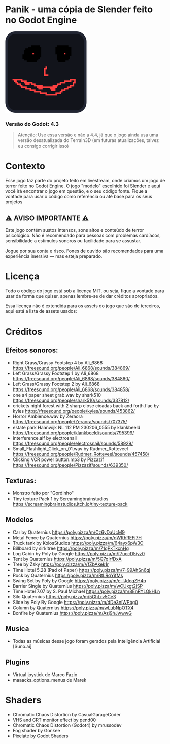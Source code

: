 # Panik - uma cópia de Slender feito no Godot Engine

![icone](icon.svg)

### Versão do Godot: 4.3

> Atenção: Use essa versão e não a 4.4, já que o jogo ainda usa uma versão desatualizada do Terrain3D (em futuras atualizações, talvez eu consigo corrigir isso)

# Contexto

Esse jogo faz parte do projeto feito em livestream, onde criamos um jogo de terror feito no Godot Engine. O jogo "modelo" escolhido foi Slender e
aqui você irá encontrar o jogo em questão, e o seu código fonte. Fique a vontade para usar o código como referência ou até base para os seus projetos

## ⚠️ AVISO IMPORTANTE ⚠️
Este jogo contém sustos intensos, sons altos e conteúdo de terror psicológico.
Não é recomendado para pessoas com problemas cardíacos, sensibilidade a estímulos sonoros ou facilidade para se assustar.

Jogue por sua conta e risco.
Fones de ouvido são recomendados para uma experiência imersiva — mas esteja preparado.

# Licença

Todo o código do jogo está sob a licença MIT, ou seja, fique a vontade para usar da forma que quiser, apenas lembre-se de dar créditos apropriados.

Essa licença não é extendida para os assets do jogo que são de terceiros, aqui está a lista de assets usados:

# Créditos

## Efeitos sonoros:

- Right Grass/Grassy Footstep 4 by Ali_6868 
https://freesound.org/people/Ali_6868/sounds/384869/
- Left Grass/Grassy Footstep 1 by Ali_6868 
https://freesound.org/people/Ali_6868/sounds/384860/
- Left Grass/Grassy Footstep 2 by Ali_6868
https://freesound.org/people/Ali_6868/sounds/384858/
- one a4 paper sheet grab.wav by shark510
https://freesound.org/people/shark510/sounds/337812/
- crickets night forest with 2 sharp close 
cicadas back and forth.flac by kyles
https://freesound.org/people/kyles/sounds/453862/
- Horror Ambience.wav by Zeraora
https://freesound.org/people/Zeraora/sounds/707375/
- estate park Haanwijk NL 112 PM 230206_0555 by klankbeeld
https://freesound.org/people/klankbeeld/sounds/795399/
- interference.aif by electrosnail
https://freesound.org/people/electrosnail/sounds/58929/
- Small_Flashlight_Click_on_01.wav by Rudmer_Rotteveel 
https://freesound.org/people/Rudmer_Rotteveel/sounds/457458/
- Clicking VCR power button.mp3 by Pizzazif
https://freesound.org/people/Pizzazif/sounds/639350/

## Texturas:

- Monstro feito por "Gordinho"
- Tiny texture Pack 1 by Screamingbrainstudios
https://screamingbrainstudios.itch.io/tiny-texture-pack

## Modelos

-  Car by Quaternius
https://poly.pizza/m/Cz6yDaUcM9
- Metal Fence by Quaternius
https://poly.pizza/m/qWKhREFj7H
- Truck tank by KolosStudios
https://poly.pizza/m/64ayx6pW3O
- Billboard by sirkitree
https://poly.pizza/m/71gPkTkcnHg
- Log Cabin by Poly by Google
https://poly.pizza/m/f7uccD5iyz0
- Tent by Quaternius
https://poly.pizza/m/5Q7qIrfDxA
- Tree by Zsky
https://poly.pizza/m/VfZbAkek1r
- Time Hotel 5.28 (Pad of Paper)
https://poly.pizza/m/7-99AhSn6qj
- Rock by Quaternius
https://poly.pizza/m/RtLRqYjfMs
- Swing Set by Poly by Google
https://poly.pizza/m/e-IJdcqZH4p
- Barrier Single by Quaternius
https://poly.pizza/m/wCUxgt2jSP
- Time Hotel 7.07 by S. Paul Michael
https://poly.pizza/m/8EnRYLQkHLn
- Silo Quaternius
https://poly.pizza/m/5GhLrv5Ce3
- Slide by Poly By Google
https://poly.pizza/m/dDe3njWPbg0
- Column by Quaternius
https://poly.pizza/m/wLubNpOTX4
- Bonfire by Quaternius
https://poly.pizza/m/Azj9hJwwwG

## Musica

- Todas as músicas desse jogo foram gerados pela Inteligência Artificial [Suno.ai]

## Plugins

- Virtual joystick de Marco Fazio
- maaacks_options_menus de Marek

# Shaders

- Chromatic Chaos Distortion by CasualGarageCoder
- VHS and CRT monitor effect by pend00
- Chromatic Chaos Distortion (Godot4) by mrussodev
- Fog shader by Gonkee
- Pixelate by Godot Shaders

